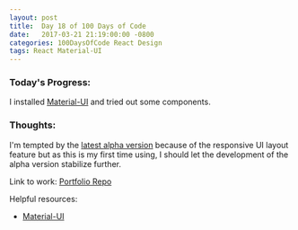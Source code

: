 ```yaml
---
layout: post
title:  Day 18 of 100 Days of Code
date:   2017-03-21 21:19:00:00 -0800
categories: 100DaysOfCode React Design
tags: React Material-UI
---
```


### Today's Progress:
I installed [Material-UI](http://www.material-ui.com/) and tried out some components.

### Thoughts:
I'm tempted by the [latest alpha version](https://github.com/callemall/material-ui/blob/master/ROADMAP.md) because of the responsive UI layout feature but as this is my first time using, I should let the development of the alpha version stabilize further.

Link to work: [Portfolio Repo](https://github.com/yenly/yenly)

Helpful resources:
* [Material-UI](http://www.material-ui.com/)
